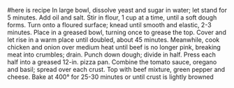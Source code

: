 #here is recipe
In large bowl, dissolve yeast and sugar in water; let stand for 5 minutes. Add oil and salt. Stir in flour, 1 cup at a time, until a soft dough forms.
Turn onto a floured surface; knead until smooth and elastic, 2-3 minutes. Place in a greased bowl, turning once to grease the top. Cover and let rise in a warm place until doubled, about 45 minutes. Meanwhile, cook chicken and onion over medium heat until beef is no longer pink, breaking meat into crumbles; drain.
Punch down dough; divide in half. Press each half into a greased 12-in. pizza pan. Combine the tomato sauce, oregano and basil; spread over each crust. Top with beef mixture, green pepper and cheese.
Bake at 400° for 25-30 minutes or until crust is lightly browned